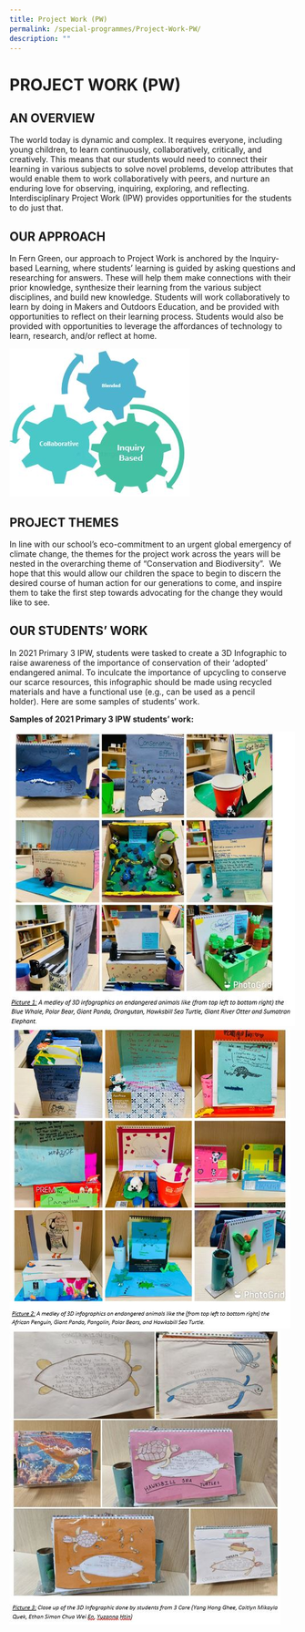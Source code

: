 ```yaml
---
title: Project Work (PW)
permalink: /special-programmes/Project-Work-PW/
description: ""
---
```

# PROJECT WORK (PW)

AN OVERVIEW
-----------

The world today is dynamic and complex. It requires everyone, including young children, to learn continuously, collaboratively, critically, and creatively. This means that our students would need to connect their learning in various subjects to solve novel problems, develop attributes that would enable them to work collaboratively with peers, and nurture an enduring love for observing, inquiring, exploring, and reflecting. Interdisciplinary Project Work (IPW) provides opportunities for the students to do just that.

OUR APPROACH
------------

In Fern Green, our approach to Project Work is anchored by the Inquiry-based Learning, where students’ learning is guided by asking questions and researching for answers. These will help them make connections with their prior knowledge, synthesize their learning from the various subject disciplines, and build new knowledge. Students will work collaboratively to learn by doing in Makers and Outdoors Education, and be provided with opportunities to reflect on their learning process. Students would also be provided with opportunities to leverage the affordances of technology to learn, research, and/or reflect at home.

![](/images/Project%20Work%20(PW)/PW.jpeg)

PROJECT THEMES
--------------

In line with our school’s eco-commitment to an urgent global emergency of climate change, the themes for the project work across the years will be nested in the overarching theme of “Conservation and Biodiversity”.&nbsp; We hope that this would allow our children the space to begin to discern the desired course of human action for our generations to come, and inspire them to take the first step towards advocating for the change they would like to see.&nbsp;  
  

OUR STUDENTS’ WORK
------------------

In 2021 Primary 3 IPW, students were tasked to create a 3D Infographic to raise awareness of the importance of conservation of their ‘adopted’ endangered animal. To inculcate the importance of upcycling to conserve our scarce resources, this infographic should be made using recycled materials and have a functional use (e.g., can be used as a pencil holder).&nbsp;Here are some samples of students’ work.

<b> Samples of 2021 Primary 3 IPW students’ work: </b>

![](/images/Project%20Work%20(PW)/PW1.jpeg)
![](/images/Project%20Work%20(PW)/PW2.jpeg)
![](/images/Project%20Work%20(PW)/PW3.jpeg)
